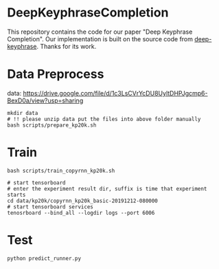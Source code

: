 # DeepKeyphraseCompletion

This repository contains the code for our paper "Deep Keyphrase Completion".
Our implementation is built on the source code from [deep-keyphrase](https://github.com/supercoderhawk/deep-keyphrase). Thanks for its work.

# Data Preprocess

data: https://drive.google.com/file/d/1c3LsCVrYcDU8UyltDHPJgcmp6-BexD0a/view?usp=sharing

```shell
mkdir data
# !! please unzip data put the files into above folder manually
bash scripts/prepare_kp20k.sh
```

# Train

```shell
bash scripts/train_copyrnn_kp20k.sh

# start tensorboard
# enter the experiment result dir, suffix is time that experiment starts
cd data/kp20k/copyrnn_kp20k_basic-20191212-080000
# start tensorboard services
tenosrboard --bind_all --logdir logs --port 6006
```

# Test

```shell
python predict_runner.py
```


